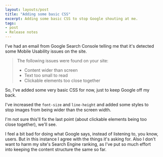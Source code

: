 ```yaml
---
layout: layouts/post
title: "Adding some basic CSS"
excerpt: Adding some basic CSS to stop Google shouting at me.
tags:
- post
- Release notes
--- 
```


I've had an email from Google Search Console telling me that it's detected some Mobile Usability issues on the site. 

> The following issues were found on your site:
> - Content wider than screen
> - Text too small to read
> - Clickable elements too close together

So, I've added some very basic CSS for now, just to keep Google off my back.

I've increased the `font-size` and `line-height` and added some styles to stop images from being wider than the screen width.

I'm not sure this'll fix the last point (about clickable elements being too close together), we'll see.

I feel a bit bad for doing what Google says, instead of listening to, you know, users. But in this instance I agree with the things it's asking for. Also I don't want to harm my site's Search Engine ranking, as I've put so much effort into keeping the content structure the same so far.